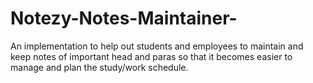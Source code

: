 # Notezy-Notes-Maintainer-
An implementation to help out students and employees to maintain and keep notes of important head and paras so that it becomes easier to manage and plan the study/work schedule.
